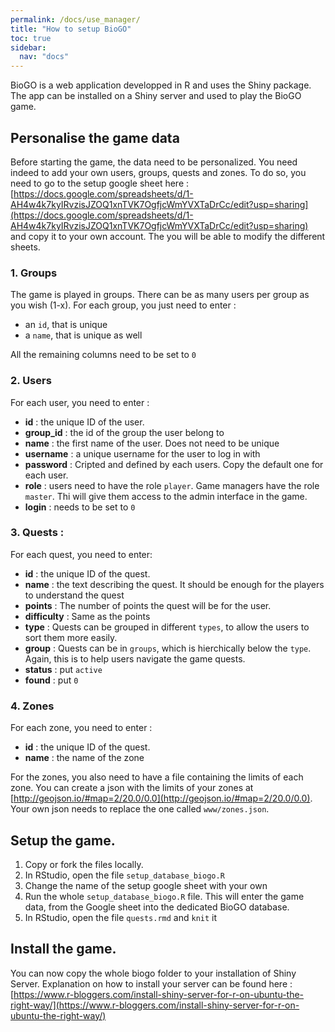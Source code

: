 ```yaml
---
permalink: /docs/use_manager/
title: "How to setup BioGO"
toc: true
sidebar:
  nav: "docs"
---
```


BioGO is a web application developped in R and uses the Shiny package. The app can be installed on a Shiny server and used to play the BioGO game. 


## Personalise the game data
Before starting the game, the data need to be personalized. You need indeed to add your own users, groups, quests and zones.  To do so, you need to go to the setup google sheet here : [https://docs.google.com/spreadsheets/d/1-AH4w4k7kyIRvzisJZOQ1xnTVK7OgfjcWmYVXTaDrCc/edit?usp=sharing](https://docs.google.com/spreadsheets/d/1-AH4w4k7kyIRvzisJZOQ1xnTVK7OgfjcWmYVXTaDrCc/edit?usp=sharing) and copy it to your own account. The  you will be able to modify the different sheets. 

### 1. Groups

The game is played in groups. There can be as many users per group as you wish (1-x). For each group, you just need to enter : 
- an `id`, that is unique
- a `name`, that is unique as well

All the remaining columns need to be set to `0`

### 2. Users

For each user, you need to enter : 

- **id** : the unique ID of the user. 
- **group_id** : the id of the group the user belong to
- **name** : the first name of the user. Does not need to be unique
- **username** : a unique username for the user to log in with
- **password** : Cripted and defined by each users. Copy the default one for each user. 
- **role** : users need to have the role `player`. Game managers have the role `master`. Thi will give them access to the admin interface in the game. 
- **login** : needs to be set to `0`

### 3. Quests : 

For each quest, you need to enter:

- **id** : the unique ID of the quest.
- **name** : the text describing the quest. It should be enough for the players to understand the quest
- **points** : The number of points the quest will be for the user. 
- **difficulty** : Same as the points
- **type** : Quests can be grouped in different `types`, to allow the users to sort them more easily. 
- **group** : Quests can be in `groups`, which is hierchically below the `type`. Again, this is to help users navigate the game quests. 
- **status** : put `active`
- **found** : put `0`


### 4. Zones 

For each zone, you need to enter : 

- **id** : the unique ID of the quest.
- **name** : the name of the zone

For the zones, you also need to have a file containing the limits of each zone. You can create a json with the limits of your zones at [http://geojson.io/#map=2/20.0/0.0](http://geojson.io/#map=2/20.0/0.0). Your own json needs to replace the one called `www/zones.json`.


## Setup the game. 

1. Copy or fork the files locally. 
4. In RStudio, open the file `setup_database_biogo.R`
5. Change the name of the setup google sheet with your own 
6. Run the whole `setup_database_biogo.R` file. This will enter the game data, from the Google sheet into the dedicated BioGO database. 
7. In RStudio, open the file `quests.rmd` and `knit` it


## Install the game. 

You can now copy the whole biogo folder to your installation of Shiny Server. Explanation on how to install your server can be found here : [https://www.r-bloggers.com/install-shiny-server-for-r-on-ubuntu-the-right-way/](https://www.r-bloggers.com/install-shiny-server-for-r-on-ubuntu-the-right-way/) 





